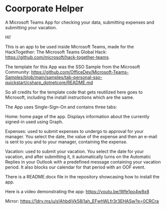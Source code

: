 # Coorporate Helper
A Microsoft Teams App for checking your data, submitting expenses and submitting your vacation.

Hi!

This is an app to be used inside Microsoft Teams, made for the HackTogether: The Microsoft Teams Global Hack: https://github.com/microsoft/hack-together-teams.

The template for this App was the SSO Sample from the Microsoft Community: https://github.com/OfficeDev/Microsoft-Teams-Samples/blob/main/samples/tab-personal-sso-quickstart/csharp_dotnetcore/README.md

So all credits for the template code that gets reutilized here goes to Microsoft, including the install instructions which are the same.

The App uses Single-Sign-On and contains three tabs:

Home: home page of the app. Displays information about the currently signed-in used using Graph.

Expenses: used to submit expenses to undergo to approval for your manager. You select the date, the value of the expense and then an e-mail is sent to you and to your manager, containing the expense.

Vacation: used to submit your vacation. You select the date for your vacation, and after submitting it, it automatically turns on the Automatic Replies in your Outlook with a predefined message containing
your vacation period. It also blocks our calendar for that period with an OOF event.

There is a README.docx file in the repository showcasing how to install the app.

Here is a video demonstrating the app: https://youtu.be/Wfe1po4w8x8

Mirror: https://1drv.ms/u/s!AhbdjVk58i1ah_EFwhWLfr3r3EHASw?e=0CRCra
